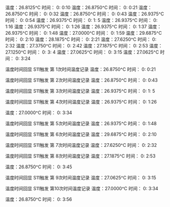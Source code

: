 温度：26.8125^C  时间： 0: 0:10
温度：26.8750^C  时间： 0: 0:21
温度：26.8750^C  时间： 0: 0:32
温度：26.8750^C  时间： 0: 0:43
温度：26.9375^C  时间： 0: 0:54
温度：26.9375^C  时间： 0: 1: 5
温度：26.9375^C  时间： 0: 1:16
温度：26.9375^C  时间： 0: 1:26
温度：26.9375^C  时间： 0: 1:37
温度：26.9375^C  时间： 0: 1:48
温度：27.0000^C  时间： 0: 1:59
温度：29.6875^C  时间： 0: 2:10
温度：28.1875^C  时间： 0: 2:21
温度：27.6250^C  时间： 0: 2:32
温度：27.3750^C  时间： 0: 2:42
温度：27.1875^C  时间： 0: 2:53
温度：27.1250^C  时间： 0: 3: 4
温度：27.0625^C  时间： 0: 3:15
温度：27.0625^C  时间： 0: 3:24


温度时间回显 S11触发
第 1次时间温度记录
温度：26.8750^C  时间： 0: 0:21




温度时间回显 S11触发
第 2次时间温度记录
温度：26.8750^C  时间： 0: 0:43




温度时间回显 S11触发
第 3次时间温度记录
温度：26.9375^C  时间： 0: 1: 5




温度时间回显 S11触发
第 4次时间温度记录
温度：26.9375^C  时间： 0: 1:26


温度：27.0000^C  时间： 0: 3:34


温度时间回显 S11触发
第 5次时间温度记录
温度：26.9375^C  时间： 0: 1:48




温度时间回显 S11触发
第 6次时间温度记录
温度：29.6875^C  时间： 0: 2:10




温度时间回显 S11触发
第 7次时间温度记录
温度：27.6250^C  时间： 0: 2:32




温度时间回显 S11触发
第 8次时间温度记录
温度：27.1875^C  时间： 0: 2:53


温度：26.8750^C  时间： 0: 3:45


温度时间回显 S11触发
第 9次时间温度记录
温度：27.0625^C  时间： 0: 3:15




温度时间回显 S11触发
第10次时间温度记录
温度：27.0000^C  时间： 0: 3:34


温度：26.8750^C  时间： 0: 3:56
